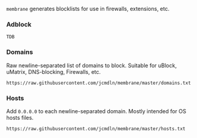 `membrane` generates blocklists for use in firewalls, extensions, etc.

### Adblock

	TDB

### Domains
Raw newline-separated list of domains to block.  Suitable for uBlock,
uMatrix, DNS-blocking, Firewalls, etc.

	https://raw.githubusercontent.com/jcmdln/membrane/master/domains.txt

### Hosts
Add `0.0.0.0` to each newline-separated domain.  Mostly intended for OS
hosts files.

	https://raw.githubusercontent.com/jcmdln/membrane/master/hosts.txt
